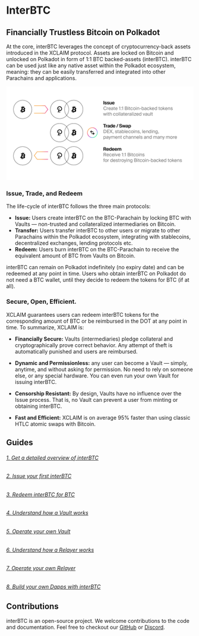 # InterBTC

## Financially Trustless Bitcoin on Polkadot

At the core, interBTC leverages the concept of cryptocurrency-back assets introduced in the XCLAIM protocol. Assets are locked on Bitcoin and unlocked on Polkadot in form of 1:1 BTC backed-assets (interBTC). interBTC can be used just like any native asset within the Polkadot ecosystem, meaning: they can be easily transferred and integrated into other Parachains and applications.

![Cryptocurrency-backed Assets](_assets/img/CbA.png)

### Issue, Trade, and Redeem

The life-cycle of interBTC follows the three main protocols:

- **Issue:** Users create interBTC on the BTC-Parachain by locking BTC with Vaults — non-trusted and collateralized intermediaries on Bitcoin.
- **Transfer:** Users transfer interBTC to other users or migrate to other Parachains within the Polkadot ecosystem, integrating with stablecoins, decentralized exchanges, lending protocols etc.
- **Redeem:** Users burn interBTC on the BTC-Parachain to receive the equivalent amount of BTC from Vaults on Bitcoin.

interBTC can remain on Polkadot indefinitely (no expiry date) and can be redeemed at any point in time. Users who obtain interBTC on Polkadot do not need a BTC wallet, until they decide to redeem the tokens for BTC (if at all).

### Secure, Open, Efficient.

XCLAIM guarantees users can redeem interBTC tokens for the corresponding amount of BTC or be reimbursed in the DOT at any point in time. To summarize, XCLAIM is:

- **Financially Secure:** Vaults (intermediaries) pledge collateral and cryptographically prove correct behavior. Any attempt of theft is automatically punished and users are reimbursed.

- **Dynamic and Permissionless:** any user can become a Vault — simply, anytime, and without asking for permission. No need to rely on someone else, or any special hardware. You can even run your own Vault for issuing interBTC.

- **Censorship Resistant:** By design, Vaults have no influence over the Issue process. That is, no Vault can prevent a user from minting or obtaining interBTC.

- **Fast and Efficient:** XCLAIM is on average 95% faster than using classic HTLC atomic swaps with Bitcoin.

## Guides

###### [1. Get a detailed overview of interBTC](start/overview.md)

###### [2. Issue your first interBTC](start/issue.md)

###### [3. Redeem interBTC for BTC](start/redeem.md)

###### [4. Understand how a Vault works](vault/overview.md)

###### [5. Operate your own Vault](vault/guide.md)

###### [6. Understand how a Relayer works](relayer/overview.md)

###### [7. Operate your own Relayer](relayer/guide.md)

###### [8. Build your own Dapps with interBTC](developers/integration.md)

## Contributions

interBTC is an open-source project. We welcome contributions to the code and documentation. Feel free to checkout our [GitHub](https://github.com/interlay) or [Discord](https://discord.gg/KgCYK3MKSf).
